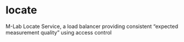 # locate
M-Lab Locate Service, a load balancer providing consistent “expected measurement quality” using access control
